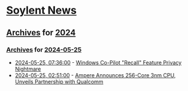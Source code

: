 # [Soylent News](../../../README.md)

## [Archives](../../index.md) for [2024](../index.md)

### [Archives](../../index.md) for [2024-05-25](index.md)

* [2024-05-25, 07:36:00](https://soylentnews.org/article.pl?sid=24/05/24/032221&from=rss) - [Windows Co-Pilot \"Recall\" Feature Privacy Nightmare](https://soylentnews.org/article.pl?sid=24/05/24/032221&from=rss)
* [2024-05-25, 02:51:00](https://soylentnews.org/article.pl?sid=24/05/23/1246256&from=rss) - [Ampere Announces 256-Core 3nm CPU, Unveils Partnership with Qualcomm](https://soylentnews.org/article.pl?sid=24/05/23/1246256&from=rss)

